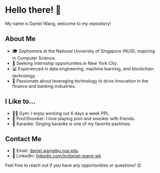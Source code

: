 # Hello there! 👋

My name is Daniel Wang, welcome to my repository!

## About Me

- 🎓 Sophomore at the National University of Singapore (NUS), majoring in Computer Science.
- 💼 Seeking internship opportunities in New York City.
- 💻 Experienced in data engineering, machine learning, and blockchain technology.
- 🌱 Passionate about leveraging technology to drive innovation in the finance and banking industries.

## I Like to...
- 🏋️‍♂️ Gym: I enjoy working out 6 days a week PPL.
- 🎱 Pool/Snooker: I love playing pool and snooker with friends.
- 🎤 Karaoke: Singing karaoke is one of my favorite pastimes.

## Contact Me

- 📧 Email: [daniel.wang@u.nus.edu](mailto:daniel.wang@u.nus.edu)
- 💼 LinkedIn: [linkedin.com/in/daniel-wang-wk](https://www.linkedin.com/in/daniel-wang-wk/)

Feel free to reach out if you have any opportunities or questions! 😊

